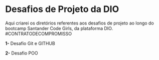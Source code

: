 # Desafios de Projeto da DIO
Aqui criarei os diretórios referentes aos desafios de projeto ao longo do bootcamp Santander Code Girls, da plataforma DIO.
#CONTRATODECOMPROMISSO

**1-** Desafio Git e GITHUB

**2-** Desafio POO
